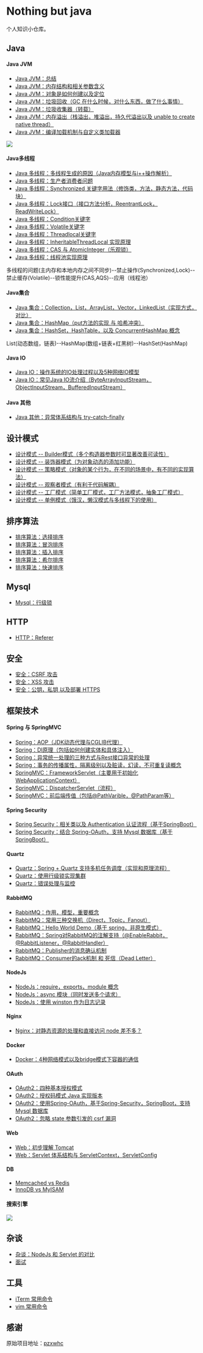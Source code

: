 # Nothing but java

个人知识小仓库。

## Java
#### Java JVM
- [Java JVM：总结](https://github.com/pzxwhc/MineKnowContainer/issues/63)
- [Java JVM：内存结构和相关参数含义](https://www.wuhuachuan.com/visitor/learning/article/getArticleDetail?id=d585c5db-5ed4-486b-970f-4eda3d585651)
- [Java JVM：对象是如何创建以及定位](https://www.wuhuachuan.com/visitor/learning/article/getArticleDetail?id=05cfebee-9bae-4dde-9c3d-f34c3bbaa613)
- [Java JVM：垃圾回收（GC 在什么时候，对什么东西，做了什么事情）](https://www.wuhuachuan.com/visitor/learning/article/getArticleDetail?id=db53c14b-06f5-487f-94ed-9a5a7d296e45)
- [Java JVM：垃圾收集器（转载）](https://www.wuhuachuan.com/visitor/learning/article/getArticleDetail?id=d85b8fb5-cefe-47cc-9e2d-193009d9e039)
- [Java JVM：内存溢出（栈溢出，堆溢出，持久代溢出以及 unable to create native thread）](https://www.wuhuachuan.com/visitor/learning/article/getArticleDetail?id=f3253780-2b7a-4f89-b675-2784bfee1055)
- [Java JVM：编译加载机制与自定义类加载器](https://www.wuhuachuan.com/visitor/learning/article/getArticleDetail?id=b3adf837-ab93-4cec-8895-63a8904b0596)

![](http://images2015.cnblogs.com/blog/161453/201606/161453-20160630115052437-115039116.png)

#### Java多线程
- [Java 多线程：多线程生成的原因（Java内存模型与i++操作解析）](https://www.wuhuachuan.com/visitor/learning/article/getArticleDetail?id=ce2122dd-e21d-4514-abb7-70760a495be9)
- [Java 多线程：生产者消费者问题](https://www.wuhuachuan.com/visitor/learning/article/getArticleDetail?id=e8998bfd-bded-448c-b804-edd5750fe565)
- [Java 多线程：Synchronized 关键字用法（修饰类，方法，静态方法，代码块）](https://www.wuhuachuan.com/visitor/learning/article/getArticleDetail?id=44fda75b-7513-4127-a1c6-0a886c7df772)
- [Java 多线程：Lock接口（接口方法分析，ReentrantLock，ReadWriteLock）](https://www.wuhuachuan.com/visitor/learning/article/getArticleDetail?id=aecfb9c6-6f2e-4915-8ab9-3513ddc31b8c)
- [Java 多线程：Condition关键字](https://www.wuhuachuan.com/visitor/learning/article/getArticleDetail?id=3ce1ffc6-7786-44cc-919a-31857d701e28)
- [Java 多线程：Volatile关键字](https://www.wuhuachuan.com/visitor/learning/article/getArticleDetail?id=d830e542-4cff-45b4-be66-e4b854d765d1)
- [Java 多线程：Threadlocal关键字](https://www.wuhuachuan.com/visitor/learning/article/getArticleDetail?id=82f41635-a18b-49e8-b818-4b53c4d21741)
- [Java 多线程：InheritableThreadLocal 实现原理](https://www.wuhuachuan.com/visitor/learning/article/getArticleDetail?id=9a9dd1d8-bb5d-41f9-89da-5a0f5c264940)
- [Java 多线程：CAS 与 AtomicInteger（乐观锁）](https://www.wuhuachuan.com/visitor/learning/article/getArticleDetail?id=913474ec-8b56-4bfd-808f-3ff667e5a634)
- [Java 多线程：线程池实现原理](https://www.wuhuachuan.com/visitor/learning/article/getArticleDetail?id=4a206677-c3c5-47a6-9144-0c28d95d9123)

多线程的问题(主内存和本地内存之间不同步)--禁止操作(Synchronized,Lock)--禁止缓存(Volatile)--锁性能提升(CAS,AQS)--应用（线程池）

####  Java集合
- [Java 集合：Collection，List，ArrayList，Vector，LinkedList（实现方式，对比）](https://www.wuhuachuan.com/visitor/learning/article/getArticleDetail?id=e2d86b1a-99fd-42c8-bf47-7de763aafd75)
- [Java 集合：HashMap（put方法的实现 与 哈希冲突）](https://www.wuhuachuan.com/visitor/learning/article/getArticleDetail?id=96c1f402-bba7-4441-8028-a62e0d11f5d6)
- [Java 集合：HashSet，HashTable，以及 ConcurrentHashMap 概念](https://www.wuhuachuan.com/visitor/learning/article/getArticleDetail?id=a8c94c5e-7844-48da-9683-4d5f33419ad4)

List(动态数组，链表)--HashMap(数组+链表+红黑树)--HashSet(HashMap)

#### Java IO
- [Java IO：操作系统的IO处理过程以及5种网络IO模型](https://www.wuhuachuan.com/visitor/learning/article/getArticleDetail?id=9f193d4e-2897-422b-a341-8a400fa0198c)
- [Java IO：常见Java IO流介绍（ByteArrayInputStream，ObjectInputStream，BufferedInputStream）](https://www.wuhuachuan.com/visitor/learning/article/getArticleDetail?id=55194a65-1e98-46fd-99e9-38dd7f5f70db)

#### Java 其他
- [Java 其他：异常体系结构与 try-catch-finally](https://github.com/pzxwhc/MineKnowContainer/issues/56)

## 设计模式
- [设计模式 -- Builder模式（多个构造器参数时可显著改善可读性）](https://www.wuhuachuan.com/visitor/learning/article/getArticleDetail?id=c4bce04a-dc68-45ae-a15a-3d92c53358b6)
- [设计模式 -- 装饰器模式（为对象动态的添加功能）](https://www.wuhuachuan.com/visitor/learning/article/getArticleDetail?id=2dc3a055-a6d0-4ed4-a815-7dac9b3a3d7b)
- [设计模式 -- 策略模式（对象的某个行为，在不同的场景中，有不同的实现算法）](https://www.wuhuachuan.com/visitor/learning/article/getArticleDetail?id=fa5896a7-3690-4c8b-ab0d-21a7da3c6c6a)
- [设计模式 -- 观察者模式（有利于代码解耦）](https://www.wuhuachuan.com/visitor/learning/article/getArticleDetail?id=0327a788-0597-4609-8e45-ff8925536f27)
- [设计模式 -- 工厂模式（简单工厂模式，工厂方法模式，抽象工厂模式）](https://www.wuhuachuan.com/visitor/learning/article/getArticleDetail?id=7d47bd91-8cbe-4b95-a98e-b0c1118794f8)
- [设计模式 -- 单例模式（饿汉，懒汉模式与多线程下的使用）](https://www.wuhuachuan.com/visitor/learning/article/getArticleDetail?id=f5c93b51-7ae5-4d53-aadd-4700ac562ed8)

## 排序算法
- [排序算法：选择排序](https://www.wuhuachuan.com/visitor/learning/article/getArticleDetail?id=5215e957-52d9-435e-9dec-bc3d975724c0)
- [排序算法：冒泡排序](https://www.wuhuachuan.com/visitor/learning/article/getArticleDetail?id=d08a74c6-9bd3-44c6-b296-19f849e2a0d5)
- [排序算法：插入排序](https://www.wuhuachuan.com/visitor/learning/article/getArticleDetail?id=d9761622-3c88-44ef-bdd1-76c49131f8d4)
- [排序算法：希尔排序](https://www.wuhuachuan.com/visitor/learning/article/getArticleDetail?id=f603a8e6-8682-47bc-9b74-eca464fc2b01)
- [排序算法：快速排序](https://www.wuhuachuan.com/visitor/learning/article/getArticleDetail?id=d3da426b-8f60-4bb8-9cc2-126f80235f12)

## Mysql
- [Mysql：行级锁](https://www.wuhuachuan.com/visitor/learning/article/getArticleDetail?id=a427f309-2b23-4ca1-a7a9-06a472bf993c)

## HTTP
- [HTTP：Referer](https://github.com/pzxwhc/MineKnowContainer/issues/60)

## 安全
- [安全：CSRF 攻击](https://www.wuhuachuan.com/visitor/learning/article/getArticleDetail?id=3b2b97cb-e98b-4214-9602-e374b474f6b://www.wuhuachuan.com/visitor/learning/article/getArticleDetail?id=3b2b97cb-e98b-4214-9602-e374b474f6b3)
- [安全：XSS 攻击](https://www.wuhuachuan.com/visitor/learning/article/getArticleDetail?id=fcc963bc-fad3-442f-829c-4afb74949d48)
- [安全：公钥，私钥 以及部署 HTTPS](https://www.wuhuachuan.com/visitor/learning/article/getArticleDetail?id=6486be31-5bd7-461a-b9b0-aa86e2e2b091)

## 框架技术
#### Spring 与 SpringMVC
- [Spring：AOP（JDK动态代理与CGLIB代理）](https://www.wuhuachuan.com/visitor/learning/article/getArticleDetail?id=c95ffceb-ae5a-41aa-899b-d1a2761d18e1)
- [Spring：DI原理（包括如何创建实体和具体注入）](https://www.wuhuachuan.com/visitor/learning/article/getArticleDetail?id=caa85f1f-3ad2-4754-a67e-6a9d38825f85)
- [Spring：异常统一处理的三种方式与Rest接口异常的处理](https://www.wuhuachuan.com/visitor/learning/article/getArticleDetail?id=dd723d84-4636-467d-a978-19444665ac14)
- [Spring：事务的传播属性，隔离级别以及脏读，幻读，不可重复读概念](https://www.wuhuachuan.com/visitor/learning/article/getArticleDetail?id=18072190-4a7f-4f1f-b0db-253159208dd://www.wuhuachuan.com/visitor/learning/article/getArticleDetail?id=18072190-4a7f-4f1f-b0db-253159208dd3)
- [SpringMVC：FrameworkServlet（主要用于初始化WebApplicationContext）](https://www.wuhuachuan.com/visitor/learning/article/getArticleDetail?id=ff214e63-61ad-484b-8985-0027249364a4)
- [SpringMVC：DispatcherServlet（流程）](https://www.wuhuachuan.com/visitor/learning/article/getArticleDetail?id=6d9bb3f0-2b12-43cd-81d5-aea29a6d4747)
- [SpringMVC：前后端传值（包括@PathVarible，@PathParam等）](https://www.wuhuachuan.com/visitor/learning/article/getArticleDetail?id=517ce7eb-5a5b-4b09-aa65-3b5777113093)

#### Spring Security
- [Spring Security：相关类以及 Authentication 认证流程（基于SpringBoot）](https://www.wuhuachuan.com/visitor/learning/article/getArticleDetail?id=949dcecb-ed0f-4207-9d9a-8388e802caaf)
- [Spring Security：结合 Spring-OAuth，支持 Mysql 数据库（基于SpringBoot）](https://github.com/pzxwhc/MineKnowContainer/issues/59)

#### Quartz
- [Quartz：Spring + Quartz 支持多机任务调度（实现和原理流程）](https://www.wuhuachuan.com/visitor/learning/tag/find-articles-by-tagid?id=5e825a01-9bec-42bb-b43f-80676a0e57b9)
- [Quartz：使用行级锁实现集群](https://www.wuhuachuan.com/visitor/learning/article/getArticleDetail?id=e759e2cc-2385-4096-8813-92e5d80a1462)
- [Quartz：错误处理与监控](https://www.wuhuachuan.com/visitor/learning/article/getArticleDetail?id=fbed7fd5-69dc-4a33-b4ed-230a6a51e50d)

#### RabbitMQ
- [RabbitMQ：作用，模型，重要概念](https://www.wuhuachuan.com/visitor/learning/article/getArticleDetail?id=ed059bf6-92c1-4df1-90be-0365a09e712d)
- [RabbitMQ：常用三种交换机（Direct，Topic，Fanout）](https://www.wuhuachuan.com/visitor/learning/article/getArticleDetail?id=9d784338-9e78-4cc9-a6b7-95f11ee4462b)
- [RabbitMQ：Hello World Demo（基于 spring，非原生模式）](https://www.wuhuachuan.com/visitor/learning/article/getArticleDetail?id=fca53920-2c80-4ad1-8486-93b934be62e1)
- [RabbitMQ：Spring对RabbitMQ的注解支持（@EnableRabbit，@RabbitListener，@RabbitHandler）](https://www.wuhuachuan.com/visitor/learning/article/getArticleDetail?id=da63f82d-ff3b-4651-8455-377332b16b0e)
- [RabbitMQ：Publisher的消息确认机制](https://www.wuhuachuan.com/visitor/learning/article/getArticleDetail?id=5779fc6d-5e9b-467f-9a4c-0e6af56ebb55)
- [RabbitMQ：Consumer的ack机制 和 死信（Dead Letter）](https://www.wuhuachuan.com/visitor/learning/article/getArticleDetail?id=db742eff-12fe-4963-beba-47f0ff8e792e)

#### NodeJs
- [NodeJs：require，exports，module 概念](https://www.wuhuachuan.com/visitor/learning/article/getArticleDetail?id=b1005d99-42de-438b-a08c-d6a60e45932d)
- [NodeJs：async 模块（同时发送多个请求）](https://www.wuhuachuan.com/visitor/learning/article/getArticleDetail?id=653441ce-3e84-46ad-b955-0e80cb73de2f)
- [NodeJs：使用 winston 作为日志记录](https://www.wuhuachuan.com/visitor/learning/article/getArticleDetail?id=e851b0ca-ce64-46e8-902b-9c915edfb0c6)

#### Nginx
- [Nginx：对静态资源的处理和直接访问 node 差不多？](https://www.wuhuachuan.com/visitor/learning/article/getArticleDetail?id=d75d003a-8a4c-4260-b508-2c6b22e6835a)

#### Docker
- [Docker：4种网络模式以及bridge模式下容器的通信](https://www.wuhuachuan.com/visitor/learning/article/getArticleDetail?id=74bef2c8-a328-428b-95a1-0b835fccd832)

#### OAuth
- [OAuth2：四种基本授权模式](https://www.wuhuachuan.com/visitor/learning/article/getArticleDetail?id=e70818e5-f5f1-4640-b928-f908bece0463)
- [OAuth2：授权码模式 Java 实现版本](https://www.wuhuachuan.com/visitor/learning/article/getArticleDetail?id=c116c21e-4742-4824-8fbf-328d3d56aaa2)
- [OAuth2：使用Spring-OAuth，基于Spring-Security，SpringBoot，支持 Mysql 数据库](https://www.wuhuachuan.com/visitor/learning/article/getArticleDetail?id=f25040de-c520-4b65-a0be-96abec0db8e7)
- [OAuth2：忽略 state 参数引发的 csrf 漏洞](https://www.wuhuachuan.com/visitor/learning/article/getArticleDetail?id=64a2ffca-6299-4782-8451-4b7878d9ed5d)

#### Web
- [Web：初步理解 Tomcat](https://www.wuhuachuan.com/visitor/learning/article/getArticleDetail?id=2b72762f-0123-4d8c-80d5-c911d9589fe3)
- [Web：Servlet 体系结构与 ServletContext，ServletConfig](https://github.com/pzxwhc/MineKnowContainer/issues/32)

#### DB

- <a href="http://www.cnblogs.com/bnbqian/p/5623083.html">Memcached vs Redis</a>
- <a href="http://www.cnblogs.com/bnbqian/p/5623480.html">InnoDB vs MyISAM</a>

#### 搜索引擎

![](http://images2015.cnblogs.com/blog/161453/201606/161453-20160630141813343-1882944900.png)

## 杂谈
- [杂谈：NodeJs 和 Servlet 的对比](https://www.wuhuachuan.com/visitor/learning/article/getArticleDetail?id=5f7855c5-29b5-4c8a-bed8-601b6203d4b1)
- [面试](http://www.cnblogs.com/bnbqian/p/5769707.html)
## 工具
- [iTerm 常用命令](https://github.com/pzxwhc/MineKnowContainer/issues/1) 
- [vim 常用命令](https://github.com/pzxwhc/MineKnowContainer/issues/13) 

## 感谢

原始项目地址：<a href="https://github.com/pzxwhc/MineKnowContainer">pzxwhc</a>
